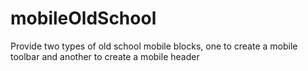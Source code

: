 mobileOldSchool
===============

Provide two types of old school mobile blocks, one to create a mobile toolbar and another to create a mobile header
